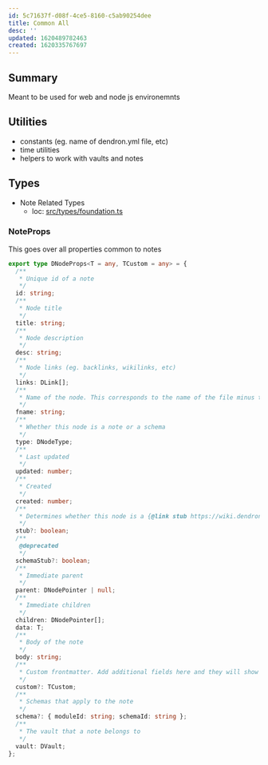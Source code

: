 ```yaml
---
id: 5c71637f-d08f-4ce5-8160-c5ab90254dee
title: Common All
desc: ''
updated: 1620489782463
created: 1620335767697
---
```



## Summary

Meant to be used for web and node js environemnts

## Utilities
- constants (eg. name of dendron.yml file, etc)
- time utilities
- helpers to work with vaults and notes

## Types 

- Note Related Types
    - loc: [src/types/foundation.ts](https://github.com/dendronhq/dendron/blob/master/packages/common-all/src/types/foundation.ts#L63:L63)


### NoteProps

This goes over all properties common to notes

```ts
export type DNodeProps<T = any, TCustom = any> = {
  /**
   * Unique id of a note
   */
  id: string;
  /**
   * Node title
   */
  title: string;
  /**
   * Node description
   */
  desc: string;
  /**
   * Node links (eg. backlinks, wikilinks, etc)
   */
  links: DLink[];
  /**
   * Name of the node. This corresponds to the name of the file minus the extension
   */
  fname: string;
  /**
   * Whether this node is a note or a schema
   */
  type: DNodeType;
  /**
   * Last updated
   */
  updated: number;
  /**
   * Created
   */
  created: number;
  /**
   * Determines whether this node is a {@link stub https://wiki.dendron.so/notes/c6fd6bc4-7f75-4cbb-8f34-f7b99bfe2d50.html#stubs}
   */
  stub?: boolean;
  /**
   @deprecated
   */
  schemaStub?: boolean;
  /**
   * Immediate parent
   */
  parent: DNodePointer | null;
  /**
   * Immediate children
   */
  children: DNodePointer[];
  data: T;
  /**
   * Body of the note
   */
  body: string;
  /**
   * Custom frontmatter. Add additional fields here and they will show up in the note frontmatter
   */
  custom?: TCustom;
  /**
   * Schemas that apply to the note
   */
  schema?: { moduleId: string; schemaId: string };
  /**
   * The vault that a note belongs to
   */
  vault: DVault;
};
```